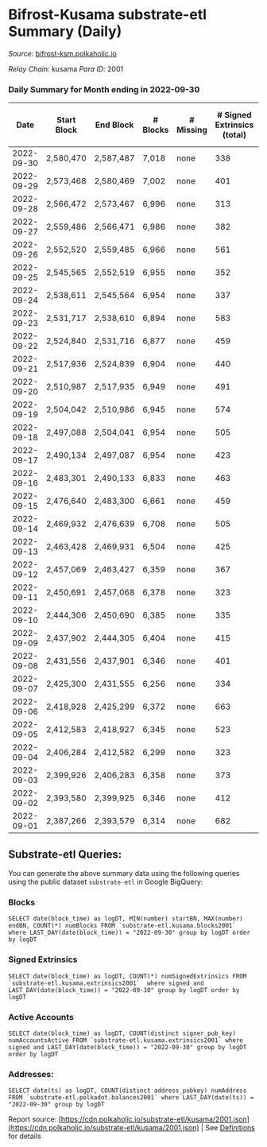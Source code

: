 # Bifrost-Kusama substrate-etl Summary (Daily)

_Source_: [bifrost-ksm.polkaholic.io](https://bifrost-ksm.polkaholic.io)

*Relay Chain*: kusama
*Para ID*: 2001



### Daily Summary for Month ending in 2022-09-30


| Date | Start Block | End Block | # Blocks | # Missing | # Signed Extrinsics (total) | # Active Accounts | # Addresses with Balances | # Events | # Transfers | # XCM Transfers In | # XCM Transfers Out |
| ---- | ----------- | --------- | -------- | --------- | --------------------------- | ----------------- | ------------------------- | -------- | ----------- | ------------------ | ------------------- |
| 2022-09-30 | 2,580,470 | 2,587,487 | 7,018 | none  | 338 | 89 | 100,405 | 45,657 | 14,519 ($32,080.76) | 6 ($570.47) | 18 ($9,298.32) |
| 2022-09-29 | 2,573,468 | 2,580,469 | 7,002 | none  | 401 | 91 |  | 46,256 | 14,637 ($121,624.32) | 15 ($8,028.05) | 18 ($7,388.08) |
| 2022-09-28 | 2,566,472 | 2,573,467 | 6,996 | none  | 313 | 86 |  | 43,298 | 13,434 ($98,906.37) | 33 ($9,894.96) | 33 ($11,074.49) |
| 2022-09-27 | 2,559,486 | 2,566,471 | 6,986 | none  | 382 | 100 |  | 46,234 | 14,648 ($61,426.38) | 27 ($6,876.07) | 37 ($35,358.19) |
| 2022-09-26 | 2,552,520 | 2,559,485 | 6,966 | none  | 561 | 121 |  | 47,558 | 14,825 ($112,137.14) | 43 ($5,182.26) | 41 ($10,965.08) |
| 2022-09-25 | 2,545,565 | 2,552,519 | 6,955 | none  | 352 | 84 |  | 43,300 | 13,351 ($81,590.11) | 30 ($7,542.44) | 30 ($9,223.59) |
| 2022-09-24 | 2,538,611 | 2,545,564 | 6,954 | none  | 337 | 79 |  | 45,485 | 14,421 ($119,024.42) | 25 ($6,475.73) | 36 ($4,807.86) |
| 2022-09-23 | 2,531,717 | 2,538,610 | 6,894 | none  | 583 | 103 |  | 45,057 | 13,618 ($185,400.50) | 46 ($16,414.97) | 48 ($16,497.46) |
| 2022-09-22 | 2,524,840 | 2,531,716 | 6,877 | none  | 459 | 109 |  | 46,708 | 14,630 ($47,505.41) | 42 ($19,012.31) | 61 ($22,386.08) |
| 2022-09-21 | 2,517,936 | 2,524,839 | 6,904 | none  | 440 | 85 |  | 44,145 | 13,362 ($56,275.42) | 48 ($13,185.11) | 49 ($9,590.49) |
| 2022-09-20 | 2,510,987 | 2,517,935 | 6,949 | none  | 491 | 116 |  | 46,749 | 14,584 ($42,124.93) | 49 ($6,352.20) | 50 ($33,479.78) |
| 2022-09-19 | 2,504,042 | 2,510,986 | 6,945 | none  | 574 | 132 | 100,347 | 45,260 | 13,587 ($37,500.35) | 52 ($12,318.88) | 56 ($16,563.33) |
| 2022-09-18 | 2,497,088 | 2,504,041 | 6,954 | none  | 505 | 108 | 100,341 | 46,795 | 14,454 ($54,749.99) | 32 ($12,531.45) | 35 ($59,807.56) |
| 2022-09-17 | 2,490,134 | 2,497,087 | 6,954 | none  | 423 | 106 | 100,333 | 45,877 | 14,330 ($19,070.31) | 23 ($1,968.25) | 28 ($3,656.07) |
| 2022-09-16 | 2,483,301 | 2,490,133 | 6,833 | none  | 463 | 122 | 100,325 | 43,835 | 13,279 ($106,210.79) | 50 ($38,020.72) | 45 ($8,826.89) |
| 2022-09-15 | 2,476,640 | 2,483,300 | 6,661 | none  | 459 | 112 | 100,311 | 43,235 | 13,195 ($55,805.43) | 23 ($5,586.59) | 24 ($1,342.19) |
| 2022-09-14 | 2,469,932 | 2,476,639 | 6,708 | none  | 505 | 103 | 100,307 | 43,145 | 13,094 ($33,822.42) | 14 ($6,536.60) | 29 ($15,371.04) |
| 2022-09-13 | 2,463,428 | 2,469,931 | 6,504 | none  | 425 | 120 |  | 42,019 | 12,889 ($141,958.49) | 20 ($14,902.71) | 34 ($15,308.37) |
| 2022-09-12 | 2,457,069 | 2,463,427 | 6,359 | none  | 367 | 111 |  | 41,034 | 12,771 ($76,044.46) | 34 ($28,286.38) | 30 ($13,340.22) |
| 2022-09-11 | 2,450,691 | 2,457,068 | 6,378 | none  | 323 | 94 |  | 38,434 | 11,573 ($33,956.06) | 14 ($2,973.82) | 26 ($10,647.06) |
| 2022-09-10 | 2,444,306 | 2,450,690 | 6,385 | none  | 335 | 102 |  | 40,878 | 12,674 ($114,328.20) | 16 ($27,990.14) | 18 ($20,720.43) |
| 2022-09-09 | 2,437,902 | 2,444,305 | 6,404 | none  | 415 | 110 | 100,277 | 41,444 | 12,734 ($36,144.36) | 22 ($5,705.05) | 32 ($25,477.76) |
| 2022-09-08 | 2,431,556 | 2,437,901 | 6,346 | none  | 401 | 109 | 100,271 | 38,883 | 11,525 ($56,049.49) | 26 ($4,001.46) | 27 ($19,681.31) |
| 2022-09-07 | 2,425,300 | 2,431,555 | 6,256 | none  | 334 | 107 | 100,268 | 40,391 | 12,663 ($197,438.26) | 23 ($41,487.20) | 26 ($29,586.98) |
| 2022-09-06 | 2,418,928 | 2,425,299 | 6,372 | none  | 663 | 152 | 100,263 | 41,279 | 11,827 ($86,642.03) | 50 ($20,396.14) | 50 ($16,515.14) |
| 2022-09-05 | 2,412,583 | 2,418,927 | 6,345 | none  | 523 | 141 | 100,260 | 42,275 | 12,986 ($95,601.04) | 33 ($17,065.20) | 31 ($13,261.40) |
| 2022-09-04 | 2,406,284 | 2,412,582 | 6,299 | none  | 323 | 99 | 100,250 | 38,280 | 11,538 ($15,424.94) | 14 ($2,097.44) | 16 ($3,117.15) |
| 2022-09-03 | 2,399,926 | 2,406,283 | 6,358 | none  | 373 | 99 | 100,244 | 41,081 | 12,661 ($43,257.96) | 13 ($12,345.96) | 9 ($4,546.73) |
| 2022-09-02 | 2,393,580 | 2,399,925 | 6,346 | none  | 412 | 127 | 100,237 | 40,261 | 12,210 ($25,731.96) | 22 ($3,661.99) | 12 ($9,659.80) |
| 2022-09-01 | 2,387,266 | 2,393,579 | 6,314 | none  | 682 | 194 | 100,233 | 42,587 | 12,362 ($93,235.66) | 25 ($9,853.06) | 28 ($12,272.63) |

## Substrate-etl Queries:
You can generate the above summary data using the following queries using the public dataset `substrate-etl` in Google BigQuery:


### Blocks
```
SELECT date(block_time) as logDT, MIN(number) startBN, MAX(number) endBN, COUNT(*) numBlocks FROM `substrate-etl.kusama.blocks2001`  where LAST_DAY(date(block_time)) = "2022-09-30" group by logDT order by logDT
```


### Signed Extrinsics
```
SELECT date(block_time) as logDT, COUNT(*) numSignedExtrinsics FROM `substrate-etl.kusama.extrinsics2001`  where signed and LAST_DAY(date(block_time)) = "2022-09-30" group by logDT order by logDT
```


### Active Accounts
```
SELECT date(block_time) as logDT, COUNT(distinct signer_pub_key) numAccountsActive FROM `substrate-etl.kusama.extrinsics2001` where signed and LAST_DAY(date(block_time)) = "2022-09-30" group by logDT order by logDT
```


### Addresses:
```
SELECT date(ts) as logDT, COUNT(distinct address_pubkey) numAddress FROM `substrate-etl.polkadot.balances2001` where LAST_DAY(date(ts)) = "2022-09-30" group by logDT
```



Report source: [https://cdn.polkaholic.io/substrate-etl/kusama/2001.json](https://cdn.polkaholic.io/substrate-etl/kusama/2001.json) | See [Definitions](/DEFINITIONS.md) for details
